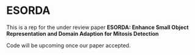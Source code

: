 # ESORDA
This is a rep for the under review paper **ESORDA: Enhance Small Object Representation and Domain Adaption for Mitosis Detection**

Code will be upcoming once our paper accepted.
